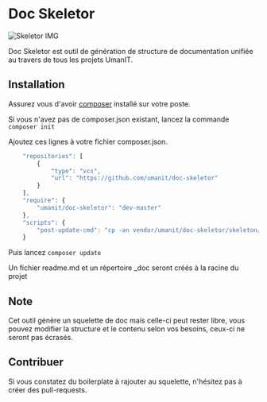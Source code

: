 # Doc Skeletor

![Skeletor IMG](https://static.comicvine.com/uploads/original/4/49448/2444870-skeletor__1_.jpg)

Doc Skeletor est outil de génération de structure de documentation unifiée au travers de tous les projets UmanIT.

## Installation

Assurez vous d'avoir [composer](https://getcomposer.org/) installé sur votre poste.

Si vous n'avez pas de composer.json existant, lancez la commande `composer init`

Ajoutez ces lignes à votre fichier composer.json.

```javascript
    "repositories": [
        {
            "type": "vcs",
            "url": "https://github.com/umanit/doc-skeletor"
        }
    ],
    "require": {
        "umanit/doc-skeletor": "dev-master"
    },
    "scripts": {
        "post-update-cmd": "cp -an vendor/umanit/doc-skeletor/skeleton/. ./ || true"
    }
```
Puis lancez `composer update`

Un fichier readme.md et un répertoire _doc seront créés à la racine du projet

## Note

Cet outil génère un squelette de doc mais celle-ci peut rester libre, vous pouvez modifier la structure et le contenu selon vos besoins, ceux-ci ne seront pas écrasés.

## Contribuer

Si vous constatez du boilerplate à rajouter au squelette, n'hésitez pas à créer des pull-requests.
